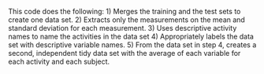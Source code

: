 This code does the following:
	1) Merges the training and the test sets to create one data set.
	2) Extracts only the measurements on the mean and standard deviation for each measurement.
	3) Uses descriptive activity names to name the activities in the data set
	4) Appropriately labels the data set with descriptive variable names.
	5) From the data set in step 4, creates a second, independent tidy data set with the average of each variable for each activity and each subject.
